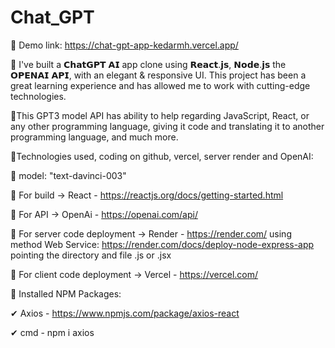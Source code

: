 # Chat_GPT

🔶 Demo link: https://chat-gpt-app-kedarmh.vercel.app/


💠 I've built a 𝗖𝗵𝗮𝘁𝗚𝗣𝗧 𝗔𝗜 app clone using 𝗥𝗲𝗮𝗰𝘁.𝗷𝘀, 𝗡𝗼𝗱𝗲.𝗷𝘀 the 𝗢𝗣𝗘𝗡𝗔𝗜 𝗔𝗣𝗜, with an elegant & responsive UI. This project has been a great learning experience and has allowed me to work with cutting-edge technologies.

💠This GPT3 model API has ability to help regarding JavaScript, React, or any other programming language, giving it code and translating it to another programming language, and much more.

💠Technologies used, coding on github, vercel, server render and OpenAI: 


🌈 model: "text-davinci-003"

🌈 For build ->  React - https://reactjs.org/docs/getting-started.html

🌈 For API -> OpenAi - https://openai.com/api/

🌈 For server code deployment -> Render - https://render.com/
    using method Web Service: https://render.com/docs/deploy-node-express-app
    pointing the directory and file .js or .jsx

🌈 For client code deployment -> Vercel - https://vercel.com/


🔴 Installed NPM Packages:

✔  Axios - https://www.npmjs.com/package/axios-react

✔  cmd - npm i axios
